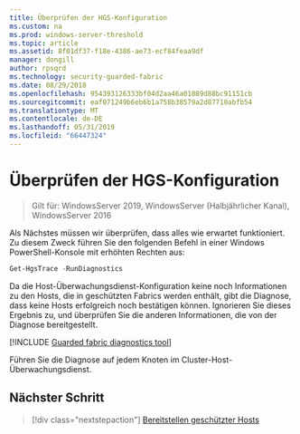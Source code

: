 ```yaml
---
title: Überprüfen der HGS-Konfiguration
ms.custom: na
ms.prod: windows-server-threshold
ms.topic: article
ms.assetid: 8f01df37-f18e-4386-ae73-ecf84feaa9df
manager: dongill
author: rpsqrd
ms.technology: security-guarded-fabric
ms.date: 08/29/2018
ms.openlocfilehash: 954393126333bf04d2aa46a01089d88bc91151cb
ms.sourcegitcommit: eaf071249b6eb6b1a758b38579a2d87710abfb54
ms.translationtype: MT
ms.contentlocale: de-DE
ms.lasthandoff: 05/31/2019
ms.locfileid: "66447324"
---
```

# <a name="verify-the-hgs-configuration"></a>Überprüfen der HGS-Konfiguration

>Gilt für: WindowsServer 2019, WindowsServer (Halbjährlicher Kanal), WindowsServer 2016


Als Nächstes müssen wir überprüfen, dass alles wie erwartet funktioniert. Zu diesem Zweck führen Sie den folgenden Befehl in einer Windows PowerShell-Konsole mit erhöhten Rechten aus:

```powershell
Get-HgsTrace -RunDiagnostics
```

Da die Host-Überwachungsdienst-Konfiguration keine noch Informationen zu den Hosts, die in geschützten Fabrics werden enthält, gibt die Diagnose, dass keine Hosts erfolgreich noch bestätigen können. Ignorieren Sie dieses Ergebnis zu, und überprüfen Sie die anderen Informationen, die von der Diagnose bereitgestellt.

[!INCLUDE [Guarded fabric diagnostics tool](../../../includes/guarded-fabric-diagnostics-tool.md)] 

<!-- When a link is available for an updated troubleshooting guide, add a sentence like the following and create a link to the troubleshooting guide:
If failures did occur, please review the remediation steps provided or see the Troubleshooting Guide.
-->

Führen Sie die Diagnose auf jedem Knoten im Cluster-Host-Überwachungsdienst.

## <a name="next-step"></a>Nächster Schritt

> [!div class="nextstepaction"]
> [Bereitstellen geschützter Hosts](guarded-fabric-configure-hgs-with-authorized-hyper-v-hosts.md)

